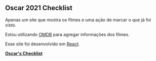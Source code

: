 ## Oscar 2021 Checklist

Apenas um site que mostra os filmes e uma ação de marcar o que já foi visto.

Estou utilizando [OMDB](http://www.omdbapi.com) para agregar informações dos filmes.

Esse site foi desenvolvido em [React](https://reactjs.org/).

**[Oscar's Checklist](https://oscars.netlify.app)**
